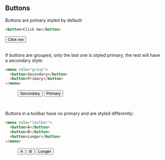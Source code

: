 ## Buttons

Buttons are primary styled by default:

```html
<button>Click me</button>
```

<div class="demo">
  <button>Click me</button>
</div>

<br>

If buttons are grouped, only the last one is styled primary, the rest will have a secondary style:

```html
<menu role="group">
  <button>Secondary</button>
  <button>Primary</button>
</menu>
```

<div class="demo">
  <menu role="group">
    <button>Secondary</button>
    <button>Primary</button>
  </menu>
</div>

<br>

Buttons in a toolbar have no primary and are styled differently:

```html
<menu role="toolbar">
  <button>A</button>
  <button>B</button>
  <button>Longer</button>
</menu>
```

<div class="demo">
  <menu role="toolbar">
    <button>A</button>
    <button>B</button>
    <button>Longer</button>
  </menu>
</div>